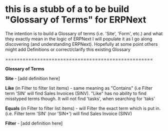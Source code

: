 # this is a stubb of a to be build "Glossary of Terms" for ERPNext

The intention is to build a Glossary of terms (i.e. 'Site', 'Form', etc.) and what they exactly mean in the logic of ERPNext
I will populate it as I go along discovering (and understanding ERPNext). Hopefully at some point others might add Definitions or correct/clarify this existing Glossary

===================================================

**Glossary of Terms**

**Site** - [add definition here]

**Like** (in Filter to filter list items) - same meaning as "Contains" (i.e Filter term 'SIN' will find Sales Invoices (SINV). "Like" has no ability to find misstyped terms though. It will not find 'tasks', when searching for 'taks'

**Equals** (in Filter to filter list items) - will Filter the exact term which is put in. (i.e. Filter term 'SIN' (nor 'SIN*') will find Sales Invoice (SINV)

**Filter** - [add definition here]
